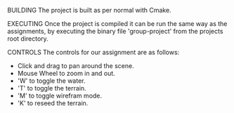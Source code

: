 BUILDING
The project is built as per normal with Cmake.

EXECUTING
Once the project is compiled it can be run the same way as the assignments, by executing the binary file 'group-project' from the projects root directory.

CONTROLS
The controls for our assignment are as follows:
 - Click and drag to pan around the scene.
 - Mouse Wheel to zoom in and out.
 - 'W' to toggle the water.
 - 'T' to toggle the terrain.
 - 'M' to toggle wirefram mode.
 - 'K' to reseed the terrain.